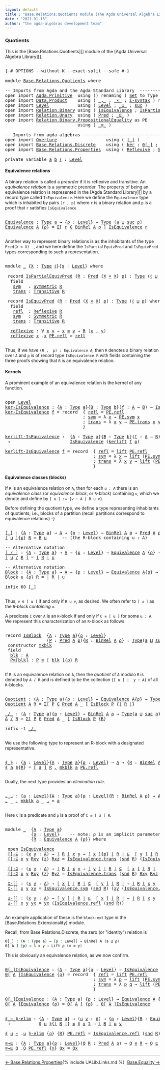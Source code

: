 ```yaml
---
layout: default
title : "Base.Relations.Quotients module (The Agda Universal Algebra Library)"
date : "2021-01-13"
author: "the agda-algebras development team"
---
```


### <a id="quotients">Quotients</a>

This is the [Base.Relations.Quotients][] module of the [Agda Universal Algebra Library][].

<pre class="Agda">

<a id="313" class="Symbol">{-#</a> <a id="317" class="Keyword">OPTIONS</a> <a id="325" class="Pragma">--without-K</a> <a id="337" class="Pragma">--exact-split</a> <a id="351" class="Pragma">--safe</a> <a id="358" class="Symbol">#-}</a>

<a id="363" class="Keyword">module</a> <a id="370" href="Base.Relations.Quotients.html" class="Module">Base.Relations.Quotients</a> <a id="395" class="Keyword">where</a>

<a id="402" class="Comment">-- Imports from Agda and the Agda Standard Library  ----------------------------------------------</a>
<a id="501" class="Keyword">open</a> <a id="506" class="Keyword">import</a> <a id="513" href="Agda.Primitive.html" class="Module">Agda.Primitive</a>  <a id="529" class="Keyword">using</a> <a id="535" class="Symbol">()</a> <a id="538" class="Keyword">renaming</a> <a id="547" class="Symbol">(</a> <a id="549" href="Agda.Primitive.html#388" class="Primitive">Set</a> <a id="553" class="Symbol">to</a> <a id="556" class="Primitive">Type</a> <a id="561" class="Symbol">)</a>
<a id="563" class="Keyword">open</a> <a id="568" class="Keyword">import</a> <a id="575" href="Data.Product.html" class="Module">Data.Product</a>    <a id="591" class="Keyword">using</a> <a id="597" class="Symbol">(</a> <a id="599" href="Agda.Builtin.Sigma.html#235" class="InductiveConstructor Operator">_,_</a> <a id="603" class="Symbol">;</a> <a id="605" href="Data.Product.Base.html#1618" class="Function Operator">_×_</a> <a id="609" class="Symbol">;</a> <a id="611" href="Data.Product.Base.html#1244" class="Function">Σ-syntax</a> <a id="620" class="Symbol">)</a> <a id="622" class="Keyword">renaming</a> <a id="631" class="Symbol">(</a> <a id="633" href="Data.Product.Base.html#636" class="Field">proj₁</a> <a id="639" class="Symbol">to</a> <a id="642" class="Field">fst</a> <a id="646" class="Symbol">;</a> <a id="648" href="Data.Product.Base.html#650" class="Field">proj₂</a> <a id="654" class="Symbol">to</a> <a id="657" class="Field">snd</a> <a id="661" class="Symbol">)</a>
<a id="663" class="Keyword">open</a> <a id="668" class="Keyword">import</a> <a id="675" href="Level.html" class="Module">Level</a>           <a id="691" class="Keyword">using</a> <a id="697" class="Symbol">(</a> <a id="699" href="Agda.Primitive.html#742" class="Postulate">Level</a> <a id="705" class="Symbol">;</a> <a id="707" href="Agda.Primitive.html#961" class="Primitive Operator">_⊔_</a> <a id="711" class="Symbol">;</a> <a id="713" href="Agda.Primitive.html#931" class="Primitive">suc</a> <a id="717" class="Symbol">)</a>
<a id="719" class="Keyword">open</a> <a id="724" class="Keyword">import</a> <a id="731" href="Relation.Binary.html" class="Module">Relation.Binary</a> <a id="747" class="Keyword">using</a> <a id="753" class="Symbol">(</a> <a id="755" href="Relation.Binary.Structures.html#1550" class="Record">IsEquivalence</a> <a id="769" class="Symbol">;</a> <a id="771" href="Relation.Binary.Structures.html#1147" class="Record">IsPartialEquivalence</a><a id="791" class="Symbol">)</a> <a id="793" class="Keyword">renaming</a> <a id="802" class="Symbol">(</a> <a id="804" href="Relation.Binary.Core.html#896" class="Function">Rel</a> <a id="808" class="Symbol">to</a> <a id="811" class="Function">BinRel</a> <a id="818" class="Symbol">)</a>
<a id="820" class="Keyword">open</a> <a id="825" class="Keyword">import</a> <a id="832" href="Relation.Unary.html" class="Module">Relation.Unary</a>  <a id="848" class="Keyword">using</a> <a id="854" class="Symbol">(</a> <a id="856" href="Relation.Unary.html#1178" class="Function">Pred</a> <a id="861" class="Symbol">;</a> <a id="863" href="Relation.Unary.html#2046" class="Function Operator">_⊆_</a> <a id="867" class="Symbol">)</a>
<a id="869" class="Keyword">open</a> <a id="874" class="Keyword">import</a> <a id="881" href="Relation.Binary.PropositionalEquality.html" class="Module">Relation.Binary.PropositionalEquality</a> <a id="919" class="Symbol">as</a> <a id="922" class="Module">PE</a>
                            <a id="953" class="Keyword">using</a> <a id="959" class="Symbol">(</a> <a id="961" href="Agda.Builtin.Equality.html#150" class="Datatype Operator">_≡_</a> <a id="965" class="Symbol">)</a>

<a id="968" class="Comment">-- Imports from agda-algebras ---------------------------------------------------------------------</a>
<a id="1068" class="Keyword">open</a> <a id="1073" class="Keyword">import</a> <a id="1080" href="Overture.html" class="Module">Overture</a>                   <a id="1107" class="Keyword">using</a> <a id="1113" class="Symbol">(</a> <a id="1115" href="Overture.Basic.html#4325" class="Function Operator">∣_∣</a> <a id="1119" class="Symbol">)</a>
<a id="1121" class="Keyword">open</a> <a id="1126" class="Keyword">import</a> <a id="1133" href="Base.Relations.Discrete.html" class="Module">Base.Relations.Discrete</a>    <a id="1160" class="Keyword">using</a> <a id="1166" class="Symbol">(</a> <a id="1168" href="Base.Relations.Discrete.html#4384" class="Function">ker</a> <a id="1172" class="Symbol">;</a> <a id="1174" href="Base.Relations.Discrete.html#5272" class="Function Operator">0[_]</a> <a id="1179" class="Symbol">;</a> <a id="1181" href="Base.Relations.Discrete.html#4954" class="Function">kerlift</a> <a id="1189" class="Symbol">)</a>
<a id="1191" class="Keyword">open</a> <a id="1196" class="Keyword">import</a> <a id="1203" href="Base.Relations.Properties.html" class="Module">Base.Relations.Properties</a>  <a id="1230" class="Keyword">using</a> <a id="1236" class="Symbol">(</a> <a id="1238" href="Base.Relations.Properties.html#1214" class="Function">Reflexive</a> <a id="1248" class="Symbol">;</a> <a id="1250" href="Base.Relations.Properties.html#1415" class="Function">Symmetric</a> <a id="1260" class="Symbol">;</a> <a id="1262" href="Base.Relations.Properties.html#1831" class="Function">Transitive</a> <a id="1273" class="Symbol">)</a>

<a id="1276" class="Keyword">private</a> <a id="1284" class="Keyword">variable</a> <a id="1293" href="Base.Relations.Quotients.html#1293" class="Generalizable">a</a> <a id="1295" href="Base.Relations.Quotients.html#1295" class="Generalizable">b</a> <a id="1297" href="Base.Relations.Quotients.html#1297" class="Generalizable">ℓ</a> <a id="1299" class="Symbol">:</a> <a id="1301" href="Agda.Primitive.html#742" class="Postulate">Level</a>
</pre>

#### <a id="equivalence-relations">Equivalence relations</a>

A binary relation is called a *preorder* if it is reflexive and transitive.
An *equivalence relation* is a symmetric preorder. The property of being
an equivalence relation is represented in the [Agda Standard Library][] by
a record type called `IsEquivalence`.  Here we define the `Equivalence` type
which is inhabited by pairs `(r , p)` where `r` is a binary relation and `p`
is a proof that `r` satisfies `IsEquivalence`.

<pre class="Agda">

<a id="Equivalence"></a><a id="1821" href="Base.Relations.Quotients.html#1821" class="Function">Equivalence</a> <a id="1833" class="Symbol">:</a> <a id="1835" href="Base.Relations.Quotients.html#556" class="Primitive">Type</a> <a id="1840" href="Base.Relations.Quotients.html#1293" class="Generalizable">a</a> <a id="1842" class="Symbol">→</a> <a id="1844" class="Symbol">{</a><a id="1845" href="Base.Relations.Quotients.html#1845" class="Bound">ρ</a> <a id="1847" class="Symbol">:</a> <a id="1849" href="Agda.Primitive.html#742" class="Postulate">Level</a><a id="1854" class="Symbol">}</a> <a id="1856" class="Symbol">→</a> <a id="1858" href="Base.Relations.Quotients.html#556" class="Primitive">Type</a> <a id="1863" class="Symbol">(</a><a id="1864" href="Base.Relations.Quotients.html#1293" class="Generalizable">a</a> <a id="1866" href="Agda.Primitive.html#961" class="Primitive Operator">⊔</a> <a id="1868" href="Agda.Primitive.html#931" class="Primitive">suc</a> <a id="1872" href="Base.Relations.Quotients.html#1845" class="Bound">ρ</a><a id="1873" class="Symbol">)</a>
<a id="1875" href="Base.Relations.Quotients.html#1821" class="Function">Equivalence</a> <a id="1887" href="Base.Relations.Quotients.html#1887" class="Bound">A</a> <a id="1889" class="Symbol">{</a><a id="1890" href="Base.Relations.Quotients.html#1890" class="Bound">ρ</a><a id="1891" class="Symbol">}</a> <a id="1893" class="Symbol">=</a> <a id="1895" href="Data.Product.Base.html#1244" class="Function">Σ[</a> <a id="1898" href="Base.Relations.Quotients.html#1898" class="Bound">r</a> <a id="1900" href="Data.Product.Base.html#1244" class="Function">∈</a> <a id="1902" href="Base.Relations.Quotients.html#811" class="Function">BinRel</a> <a id="1909" href="Base.Relations.Quotients.html#1887" class="Bound">A</a> <a id="1911" href="Base.Relations.Quotients.html#1890" class="Bound">ρ</a> <a id="1913" href="Data.Product.Base.html#1244" class="Function">]</a> <a id="1915" href="Relation.Binary.Structures.html#1550" class="Record">IsEquivalence</a> <a id="1929" href="Base.Relations.Quotients.html#1898" class="Bound">r</a>

</pre>

Another way to represent binary relations is as the inhabitants of the
type `Pred(X × X) _`, and we here define the `IsPartialEquivPred`
and `IsEquivPred` types corresponding to such a representation.

<pre class="Agda">

<a id="2160" class="Keyword">module</a> <a id="2167" href="Base.Relations.Quotients.html#2167" class="Module">_</a> <a id="2169" class="Symbol">{</a><a id="2170" href="Base.Relations.Quotients.html#2170" class="Bound">X</a> <a id="2172" class="Symbol">:</a> <a id="2174" href="Base.Relations.Quotients.html#556" class="Primitive">Type</a> <a id="2179" href="Base.Relations.Quotients.html#1297" class="Generalizable">ℓ</a><a id="2180" class="Symbol">}{</a><a id="2182" href="Base.Relations.Quotients.html#2182" class="Bound">ρ</a> <a id="2184" class="Symbol">:</a> <a id="2186" href="Agda.Primitive.html#742" class="Postulate">Level</a><a id="2191" class="Symbol">}</a> <a id="2193" class="Keyword">where</a>

 <a id="2201" class="Keyword">record</a> <a id="2208" href="Base.Relations.Quotients.html#2208" class="Record">IsPartialEquivPred</a> <a id="2227" class="Symbol">(</a><a id="2228" href="Base.Relations.Quotients.html#2228" class="Bound">R</a> <a id="2230" class="Symbol">:</a> <a id="2232" href="Relation.Unary.html#1178" class="Function">Pred</a> <a id="2237" class="Symbol">(</a><a id="2238" href="Base.Relations.Quotients.html#2170" class="Bound">X</a> <a id="2240" href="Data.Product.Base.html#1618" class="Function Operator">×</a> <a id="2242" href="Base.Relations.Quotients.html#2170" class="Bound">X</a><a id="2243" class="Symbol">)</a> <a id="2245" href="Base.Relations.Quotients.html#2182" class="Bound">ρ</a><a id="2246" class="Symbol">)</a> <a id="2248" class="Symbol">:</a> <a id="2250" href="Base.Relations.Quotients.html#556" class="Primitive">Type</a> <a id="2255" class="Symbol">(</a><a id="2256" href="Base.Relations.Quotients.html#2179" class="Bound">ℓ</a> <a id="2258" href="Agda.Primitive.html#961" class="Primitive Operator">⊔</a> <a id="2260" href="Base.Relations.Quotients.html#2182" class="Bound">ρ</a><a id="2261" class="Symbol">)</a> <a id="2263" class="Keyword">where</a>
  <a id="2271" class="Keyword">field</a>
   <a id="2280" href="Base.Relations.Quotients.html#2280" class="Field">sym</a>   <a id="2286" class="Symbol">:</a> <a id="2288" href="Base.Relations.Properties.html#1415" class="Function">Symmetric</a> <a id="2298" href="Base.Relations.Quotients.html#2228" class="Bound">R</a>
   <a id="2303" href="Base.Relations.Quotients.html#2303" class="Field">trans</a> <a id="2309" class="Symbol">:</a> <a id="2311" href="Base.Relations.Properties.html#1831" class="Function">Transitive</a> <a id="2322" href="Base.Relations.Quotients.html#2228" class="Bound">R</a>

 <a id="2326" class="Keyword">record</a> <a id="2333" href="Base.Relations.Quotients.html#2333" class="Record">IsEquivPred</a> <a id="2345" class="Symbol">(</a><a id="2346" href="Base.Relations.Quotients.html#2346" class="Bound">R</a> <a id="2348" class="Symbol">:</a> <a id="2350" href="Relation.Unary.html#1178" class="Function">Pred</a> <a id="2355" class="Symbol">(</a><a id="2356" href="Base.Relations.Quotients.html#2170" class="Bound">X</a> <a id="2358" href="Data.Product.Base.html#1618" class="Function Operator">×</a> <a id="2360" href="Base.Relations.Quotients.html#2170" class="Bound">X</a><a id="2361" class="Symbol">)</a> <a id="2363" href="Base.Relations.Quotients.html#2182" class="Bound">ρ</a><a id="2364" class="Symbol">)</a> <a id="2366" class="Symbol">:</a> <a id="2368" href="Base.Relations.Quotients.html#556" class="Primitive">Type</a> <a id="2373" class="Symbol">(</a><a id="2374" href="Base.Relations.Quotients.html#2179" class="Bound">ℓ</a> <a id="2376" href="Agda.Primitive.html#961" class="Primitive Operator">⊔</a> <a id="2378" href="Base.Relations.Quotients.html#2182" class="Bound">ρ</a><a id="2379" class="Symbol">)</a> <a id="2381" class="Keyword">where</a>
  <a id="2389" class="Keyword">field</a>
   <a id="2398" href="Base.Relations.Quotients.html#2398" class="Field">refl</a>  <a id="2404" class="Symbol">:</a> <a id="2406" href="Base.Relations.Properties.html#1214" class="Function">Reflexive</a> <a id="2416" href="Base.Relations.Quotients.html#2346" class="Bound">R</a>
   <a id="2421" href="Base.Relations.Quotients.html#2421" class="Field">sym</a>   <a id="2427" class="Symbol">:</a> <a id="2429" href="Base.Relations.Properties.html#1415" class="Function">Symmetric</a> <a id="2439" href="Base.Relations.Quotients.html#2346" class="Bound">R</a>
   <a id="2444" href="Base.Relations.Quotients.html#2444" class="Field">trans</a> <a id="2450" class="Symbol">:</a> <a id="2452" href="Base.Relations.Properties.html#1831" class="Function">Transitive</a> <a id="2463" href="Base.Relations.Quotients.html#2346" class="Bound">R</a>

  <a id="2468" href="Base.Relations.Quotients.html#2468" class="Function">reflexive</a> <a id="2478" class="Symbol">:</a> <a id="2480" class="Symbol">∀</a> <a id="2482" href="Base.Relations.Quotients.html#2482" class="Bound">x</a> <a id="2484" href="Base.Relations.Quotients.html#2484" class="Bound">y</a> <a id="2486" class="Symbol">→</a> <a id="2488" href="Base.Relations.Quotients.html#2482" class="Bound">x</a> <a id="2490" href="Agda.Builtin.Equality.html#150" class="Datatype Operator">≡</a> <a id="2492" href="Base.Relations.Quotients.html#2484" class="Bound">y</a> <a id="2494" class="Symbol">→</a> <a id="2496" href="Base.Relations.Quotients.html#2346" class="Bound">R</a> <a id="2498" class="Symbol">(</a><a id="2499" href="Base.Relations.Quotients.html#2482" class="Bound">x</a> <a id="2501" href="Agda.Builtin.Sigma.html#235" class="InductiveConstructor Operator">,</a> <a id="2503" href="Base.Relations.Quotients.html#2484" class="Bound">y</a><a id="2504" class="Symbol">)</a>
  <a id="2508" href="Base.Relations.Quotients.html#2468" class="Function">reflexive</a> <a id="2518" href="Base.Relations.Quotients.html#2518" class="Bound">x</a> <a id="2520" class="DottedPattern Symbol">.</a><a id="2521" href="Base.Relations.Quotients.html#2518" class="DottedPattern Bound">x</a> <a id="2523" href="Agda.Builtin.Equality.html#207" class="InductiveConstructor">PE.refl</a> <a id="2531" class="Symbol">=</a> <a id="2533" href="Base.Relations.Quotients.html#2398" class="Field">refl</a>

</pre>

Thus, if we have `(R ,  p) : Equivalence A`, then `R` denotes a binary
relation over `A` and `p` is of record type `IsEquivalence R` with fields
containing the three proofs showing that `R` is an equivalence relation.

#### <a id="kernels">Kernels</a>

A prominent example of an equivalence relation is the kernel of any function.

<pre class="Agda">

<a id="2897" class="Keyword">open</a> <a id="2902" href="Level.html" class="Module">Level</a>
<a id="ker-IsEquivalence"></a><a id="2908" href="Base.Relations.Quotients.html#2908" class="Function">ker-IsEquivalence</a> <a id="2926" class="Symbol">:</a> <a id="2928" class="Symbol">{</a><a id="2929" href="Base.Relations.Quotients.html#2929" class="Bound">A</a> <a id="2931" class="Symbol">:</a> <a id="2933" href="Base.Relations.Quotients.html#556" class="Primitive">Type</a> <a id="2938" href="Base.Relations.Quotients.html#1293" class="Generalizable">a</a><a id="2939" class="Symbol">}{</a><a id="2941" href="Base.Relations.Quotients.html#2941" class="Bound">B</a> <a id="2943" class="Symbol">:</a> <a id="2945" href="Base.Relations.Quotients.html#556" class="Primitive">Type</a> <a id="2950" href="Base.Relations.Quotients.html#1295" class="Generalizable">b</a><a id="2951" class="Symbol">}(</a><a id="2953" href="Base.Relations.Quotients.html#2953" class="Bound">f</a> <a id="2955" class="Symbol">:</a> <a id="2957" href="Base.Relations.Quotients.html#2929" class="Bound">A</a> <a id="2959" class="Symbol">→</a> <a id="2961" href="Base.Relations.Quotients.html#2941" class="Bound">B</a><a id="2962" class="Symbol">)</a> <a id="2964" class="Symbol">→</a> <a id="2966" href="Relation.Binary.Structures.html#1550" class="Record">IsEquivalence</a> <a id="2980" class="Symbol">(</a><a id="2981" href="Base.Relations.Discrete.html#4384" class="Function">ker</a> <a id="2985" href="Base.Relations.Quotients.html#2953" class="Bound">f</a><a id="2986" class="Symbol">)</a>
<a id="2988" href="Base.Relations.Quotients.html#2908" class="Function">ker-IsEquivalence</a> <a id="3006" href="Base.Relations.Quotients.html#3006" class="Bound">f</a> <a id="3008" class="Symbol">=</a> <a id="3010" class="Keyword">record</a>  <a id="3018" class="Symbol">{</a> <a id="3020" href="Relation.Binary.Structures.html#1596" class="Field">refl</a> <a id="3025" class="Symbol">=</a> <a id="3027" href="Agda.Builtin.Equality.html#207" class="InductiveConstructor">PE.refl</a>
                              <a id="3065" class="Symbol">;</a> <a id="3067" href="Relation.Binary.Structures.html#1622" class="Field">sym</a> <a id="3071" class="Symbol">=</a> <a id="3073" class="Symbol">λ</a> <a id="3075" href="Base.Relations.Quotients.html#3075" class="Bound">x</a> <a id="3077" class="Symbol">→</a> <a id="3079" href="Relation.Binary.PropositionalEquality.Core.html#1893" class="Function">PE.sym</a> <a id="3086" href="Base.Relations.Quotients.html#3075" class="Bound">x</a>
                              <a id="3118" class="Symbol">;</a> <a id="3120" href="Relation.Binary.Structures.html#1648" class="Field">trans</a> <a id="3126" class="Symbol">=</a> <a id="3128" class="Symbol">λ</a> <a id="3130" href="Base.Relations.Quotients.html#3130" class="Bound">x</a> <a id="3132" href="Base.Relations.Quotients.html#3132" class="Bound">y</a> <a id="3134" class="Symbol">→</a> <a id="3136" href="Relation.Binary.PropositionalEquality.Core.html#1938" class="Function">PE.trans</a> <a id="3145" href="Base.Relations.Quotients.html#3130" class="Bound">x</a> <a id="3147" href="Base.Relations.Quotients.html#3132" class="Bound">y</a>
                              <a id="3179" class="Symbol">}</a>

<a id="kerlift-IsEquivalence"></a><a id="3182" href="Base.Relations.Quotients.html#3182" class="Function">kerlift-IsEquivalence</a> <a id="3204" class="Symbol">:</a>  <a id="3207" class="Symbol">{</a><a id="3208" href="Base.Relations.Quotients.html#3208" class="Bound">A</a> <a id="3210" class="Symbol">:</a> <a id="3212" href="Base.Relations.Quotients.html#556" class="Primitive">Type</a> <a id="3217" href="Base.Relations.Quotients.html#1293" class="Generalizable">a</a><a id="3218" class="Symbol">}{</a><a id="3220" href="Base.Relations.Quotients.html#3220" class="Bound">B</a> <a id="3222" class="Symbol">:</a> <a id="3224" href="Base.Relations.Quotients.html#556" class="Primitive">Type</a> <a id="3229" href="Base.Relations.Quotients.html#1295" class="Generalizable">b</a><a id="3230" class="Symbol">}(</a><a id="3232" href="Base.Relations.Quotients.html#3232" class="Bound">f</a> <a id="3234" class="Symbol">:</a> <a id="3236" href="Base.Relations.Quotients.html#3208" class="Bound">A</a> <a id="3238" class="Symbol">→</a> <a id="3240" href="Base.Relations.Quotients.html#3220" class="Bound">B</a><a id="3241" class="Symbol">){</a><a id="3243" href="Base.Relations.Quotients.html#3243" class="Bound">ρ</a> <a id="3245" class="Symbol">:</a> <a id="3247" href="Agda.Primitive.html#742" class="Postulate">Level</a><a id="3252" class="Symbol">}</a>
 <a id="3255" class="Symbol">→</a>                       <a id="3279" href="Relation.Binary.Structures.html#1550" class="Record">IsEquivalence</a> <a id="3293" class="Symbol">(</a><a id="3294" href="Base.Relations.Discrete.html#4954" class="Function">kerlift</a> <a id="3302" href="Base.Relations.Quotients.html#3232" class="Bound">f</a> <a id="3304" href="Base.Relations.Quotients.html#3243" class="Bound">ρ</a><a id="3305" class="Symbol">)</a>

<a id="3308" href="Base.Relations.Quotients.html#3182" class="Function">kerlift-IsEquivalence</a> <a id="3330" href="Base.Relations.Quotients.html#3330" class="Bound">f</a> <a id="3332" class="Symbol">=</a> <a id="3334" class="Keyword">record</a>  <a id="3342" class="Symbol">{</a> <a id="3344" href="Relation.Binary.Structures.html#1596" class="Field">refl</a> <a id="3349" class="Symbol">=</a> <a id="3351" href="Level.html#466" class="InductiveConstructor">lift</a> <a id="3356" href="Agda.Builtin.Equality.html#207" class="InductiveConstructor">PE.refl</a>
                                  <a id="3398" class="Symbol">;</a> <a id="3400" href="Relation.Binary.Structures.html#1622" class="Field">sym</a> <a id="3404" class="Symbol">=</a> <a id="3406" class="Symbol">λ</a> <a id="3408" href="Base.Relations.Quotients.html#3408" class="Bound">x</a> <a id="3410" class="Symbol">→</a> <a id="3412" href="Level.html#466" class="InductiveConstructor">lift</a> <a id="3417" class="Symbol">(</a><a id="3418" href="Relation.Binary.PropositionalEquality.Core.html#1893" class="Function">PE.sym</a> <a id="3425" class="Symbol">(</a><a id="3426" href="Level.html#479" class="Field">lower</a> <a id="3432" href="Base.Relations.Quotients.html#3408" class="Bound">x</a><a id="3433" class="Symbol">))</a>
                                  <a id="3470" class="Symbol">;</a> <a id="3472" href="Relation.Binary.Structures.html#1648" class="Field">trans</a> <a id="3478" class="Symbol">=</a> <a id="3480" class="Symbol">λ</a> <a id="3482" href="Base.Relations.Quotients.html#3482" class="Bound">x</a> <a id="3484" href="Base.Relations.Quotients.html#3484" class="Bound">y</a> <a id="3486" class="Symbol">→</a> <a id="3488" href="Level.html#466" class="InductiveConstructor">lift</a> <a id="3493" class="Symbol">(</a><a id="3494" href="Relation.Binary.PropositionalEquality.Core.html#1938" class="Function">PE.trans</a> <a id="3503" class="Symbol">(</a><a id="3504" href="Level.html#479" class="Field">lower</a> <a id="3510" href="Base.Relations.Quotients.html#3482" class="Bound">x</a><a id="3511" class="Symbol">)</a> <a id="3513" class="Symbol">(</a><a id="3514" href="Level.html#479" class="Field">lower</a> <a id="3520" href="Base.Relations.Quotients.html#3484" class="Bound">y</a><a id="3521" class="Symbol">))</a>
                                  <a id="3558" class="Symbol">}</a>
</pre>


#### <a id="equivalence-classes"> Equivalence classes (blocks) </a>


If `R` is an equivalence relation on `A`, then for each `u : A` there is
an *equivalence class* (or *equivalence block*, or `R`-*block*) containing `u`,
which we denote and define by `[ u ] := {v : A | R u v}`.

Before defining the quotient type, we define a type representing inhabitants of quotients;
i.e., blocks of a partition (recall partitions correspond to equivalence relations) -}

<pre class="Agda">

<a id="[_]"></a><a id="4048" href="Base.Relations.Quotients.html#4048" class="Function Operator">[_]</a> <a id="4052" class="Symbol">:</a> <a id="4054" class="Symbol">{</a><a id="4055" href="Base.Relations.Quotients.html#4055" class="Bound">A</a> <a id="4057" class="Symbol">:</a> <a id="4059" href="Base.Relations.Quotients.html#556" class="Primitive">Type</a> <a id="4064" href="Base.Relations.Quotients.html#1293" class="Generalizable">a</a><a id="4065" class="Symbol">}</a> <a id="4067" class="Symbol">→</a> <a id="4069" href="Base.Relations.Quotients.html#4055" class="Bound">A</a> <a id="4071" class="Symbol">→</a> <a id="4073" class="Symbol">{</a><a id="4074" href="Base.Relations.Quotients.html#4074" class="Bound">ρ</a> <a id="4076" class="Symbol">:</a> <a id="4078" href="Agda.Primitive.html#742" class="Postulate">Level</a><a id="4083" class="Symbol">}</a> <a id="4085" class="Symbol">→</a> <a id="4087" href="Base.Relations.Quotients.html#811" class="Function">BinRel</a> <a id="4094" href="Base.Relations.Quotients.html#4055" class="Bound">A</a> <a id="4096" href="Base.Relations.Quotients.html#4074" class="Bound">ρ</a> <a id="4098" class="Symbol">→</a> <a id="4100" href="Relation.Unary.html#1178" class="Function">Pred</a> <a id="4105" href="Base.Relations.Quotients.html#4055" class="Bound">A</a> <a id="4107" href="Base.Relations.Quotients.html#4074" class="Bound">ρ</a>
<a id="4109" href="Base.Relations.Quotients.html#4048" class="Function Operator">[</a> <a id="4111" href="Base.Relations.Quotients.html#4111" class="Bound">u</a> <a id="4113" href="Base.Relations.Quotients.html#4048" class="Function Operator">]</a><a id="4114" class="Symbol">{</a><a id="4115" href="Base.Relations.Quotients.html#4115" class="Bound">ρ</a><a id="4116" class="Symbol">}</a> <a id="4118" href="Base.Relations.Quotients.html#4118" class="Bound">R</a> <a id="4120" class="Symbol">=</a> <a id="4122" href="Base.Relations.Quotients.html#4118" class="Bound">R</a> <a id="4124" href="Base.Relations.Quotients.html#4111" class="Bound">u</a>      <a id="4131" class="Comment">-- (the R-block containing u : A)</a>

<a id="4166" class="Comment">-- Alternative notation</a>
<a id="[_/_]"></a><a id="4190" href="Base.Relations.Quotients.html#4190" class="Function Operator">[_/_]</a> <a id="4196" class="Symbol">:</a> <a id="4198" class="Symbol">{</a><a id="4199" href="Base.Relations.Quotients.html#4199" class="Bound">A</a> <a id="4201" class="Symbol">:</a> <a id="4203" href="Base.Relations.Quotients.html#556" class="Primitive">Type</a> <a id="4208" href="Base.Relations.Quotients.html#1293" class="Generalizable">a</a><a id="4209" class="Symbol">}</a> <a id="4211" class="Symbol">→</a> <a id="4213" href="Base.Relations.Quotients.html#4199" class="Bound">A</a> <a id="4215" class="Symbol">→</a> <a id="4217" class="Symbol">{</a><a id="4218" href="Base.Relations.Quotients.html#4218" class="Bound">ρ</a> <a id="4220" class="Symbol">:</a> <a id="4222" href="Agda.Primitive.html#742" class="Postulate">Level</a><a id="4227" class="Symbol">}</a> <a id="4229" class="Symbol">→</a> <a id="4231" href="Base.Relations.Quotients.html#1821" class="Function">Equivalence</a> <a id="4243" href="Base.Relations.Quotients.html#4199" class="Bound">A</a> <a id="4245" class="Symbol">{</a><a id="4246" href="Base.Relations.Quotients.html#4218" class="Bound">ρ</a><a id="4247" class="Symbol">}</a> <a id="4249" class="Symbol">→</a> <a id="4251" href="Relation.Unary.html#1178" class="Function">Pred</a> <a id="4256" href="Base.Relations.Quotients.html#4199" class="Bound">A</a> <a id="4258" href="Base.Relations.Quotients.html#4218" class="Bound">ρ</a>
<a id="4260" href="Base.Relations.Quotients.html#4190" class="Function Operator">[</a> <a id="4262" href="Base.Relations.Quotients.html#4262" class="Bound">u</a> <a id="4264" href="Base.Relations.Quotients.html#4190" class="Function Operator">/</a> <a id="4266" href="Base.Relations.Quotients.html#4266" class="Bound">R</a> <a id="4268" href="Base.Relations.Quotients.html#4190" class="Function Operator">]</a> <a id="4270" class="Symbol">=</a> <a id="4272" href="Overture.Basic.html#4325" class="Function Operator">∣</a> <a id="4274" href="Base.Relations.Quotients.html#4266" class="Bound">R</a> <a id="4276" href="Overture.Basic.html#4325" class="Function Operator">∣</a> <a id="4278" href="Base.Relations.Quotients.html#4262" class="Bound">u</a>

<a id="4281" class="Comment">-- Alternative notation</a>
<a id="Block"></a><a id="4305" href="Base.Relations.Quotients.html#4305" class="Function">Block</a> <a id="4311" class="Symbol">:</a> <a id="4313" class="Symbol">{</a><a id="4314" href="Base.Relations.Quotients.html#4314" class="Bound">A</a> <a id="4316" class="Symbol">:</a> <a id="4318" href="Base.Relations.Quotients.html#556" class="Primitive">Type</a> <a id="4323" href="Base.Relations.Quotients.html#1293" class="Generalizable">a</a><a id="4324" class="Symbol">}</a> <a id="4326" class="Symbol">→</a> <a id="4328" href="Base.Relations.Quotients.html#4314" class="Bound">A</a> <a id="4330" class="Symbol">→</a> <a id="4332" class="Symbol">{</a><a id="4333" href="Base.Relations.Quotients.html#4333" class="Bound">ρ</a> <a id="4335" class="Symbol">:</a> <a id="4337" href="Agda.Primitive.html#742" class="Postulate">Level</a><a id="4342" class="Symbol">}</a> <a id="4344" class="Symbol">→</a> <a id="4346" href="Base.Relations.Quotients.html#1821" class="Function">Equivalence</a> <a id="4358" href="Base.Relations.Quotients.html#4314" class="Bound">A</a><a id="4359" class="Symbol">{</a><a id="4360" href="Base.Relations.Quotients.html#4333" class="Bound">ρ</a><a id="4361" class="Symbol">}</a> <a id="4363" class="Symbol">→</a> <a id="4365" href="Relation.Unary.html#1178" class="Function">Pred</a> <a id="4370" href="Base.Relations.Quotients.html#4314" class="Bound">A</a> <a id="4372" href="Base.Relations.Quotients.html#4333" class="Bound">ρ</a>
<a id="4374" href="Base.Relations.Quotients.html#4305" class="Function">Block</a> <a id="4380" href="Base.Relations.Quotients.html#4380" class="Bound">u</a> <a id="4382" class="Symbol">{</a><a id="4383" href="Base.Relations.Quotients.html#4383" class="Bound">ρ</a><a id="4384" class="Symbol">}</a> <a id="4386" href="Base.Relations.Quotients.html#4386" class="Bound">R</a> <a id="4388" class="Symbol">=</a> <a id="4390" href="Overture.Basic.html#4325" class="Function Operator">∣</a> <a id="4392" href="Base.Relations.Quotients.html#4386" class="Bound">R</a> <a id="4394" href="Overture.Basic.html#4325" class="Function Operator">∣</a> <a id="4396" href="Base.Relations.Quotients.html#4380" class="Bound">u</a>

<a id="4399" class="Keyword">infix</a> <a id="4405" class="Number">60</a> <a id="4408" href="Base.Relations.Quotients.html#4048" class="Function Operator">[_]</a>

</pre>

Thus, `v ∈ [ u ]` if and only if `R u v`, as desired.  We often refer to `[ u ]`
as the `R`-*block containing* `u`.

A predicate `C` over `A` is an `R`-block if and only if `C ≡ [ u ]` for some `u : A`.
We represent this characterization of an `R`-block as follows.

<pre class="Agda">

<a id="4706" class="Keyword">record</a> <a id="IsBlock"></a><a id="4713" href="Base.Relations.Quotients.html#4713" class="Record">IsBlock</a>  <a id="4722" class="Symbol">{</a><a id="4723" href="Base.Relations.Quotients.html#4723" class="Bound">A</a> <a id="4725" class="Symbol">:</a> <a id="4727" href="Base.Relations.Quotients.html#556" class="Primitive">Type</a> <a id="4732" href="Base.Relations.Quotients.html#1293" class="Generalizable">a</a><a id="4733" class="Symbol">}{</a><a id="4735" href="Base.Relations.Quotients.html#4735" class="Bound">ρ</a> <a id="4737" class="Symbol">:</a> <a id="4739" href="Agda.Primitive.html#742" class="Postulate">Level</a><a id="4744" class="Symbol">}</a>
                <a id="4762" class="Symbol">(</a><a id="4763" href="Base.Relations.Quotients.html#4763" class="Bound">P</a> <a id="4765" class="Symbol">:</a> <a id="4767" href="Relation.Unary.html#1178" class="Function">Pred</a> <a id="4772" href="Base.Relations.Quotients.html#4723" class="Bound">A</a> <a id="4774" href="Base.Relations.Quotients.html#4735" class="Bound">ρ</a><a id="4775" class="Symbol">){</a><a id="4777" href="Base.Relations.Quotients.html#4777" class="Bound">R</a> <a id="4779" class="Symbol">:</a> <a id="4781" href="Base.Relations.Quotients.html#811" class="Function">BinRel</a> <a id="4788" href="Base.Relations.Quotients.html#4723" class="Bound">A</a> <a id="4790" href="Base.Relations.Quotients.html#4735" class="Bound">ρ</a><a id="4791" class="Symbol">}</a> <a id="4793" class="Symbol">:</a> <a id="4795" href="Base.Relations.Quotients.html#556" class="Primitive">Type</a><a id="4799" class="Symbol">(</a><a id="4800" href="Base.Relations.Quotients.html#4732" class="Bound">a</a> <a id="4802" href="Agda.Primitive.html#961" class="Primitive Operator">⊔</a> <a id="4804" href="Agda.Primitive.html#931" class="Primitive">suc</a> <a id="4808" href="Base.Relations.Quotients.html#4735" class="Bound">ρ</a><a id="4809" class="Symbol">)</a> <a id="4811" class="Keyword">where</a>
 <a id="4818" class="Keyword">constructor</a> <a id="mkblk"></a><a id="4830" href="Base.Relations.Quotients.html#4830" class="InductiveConstructor">mkblk</a>
 <a id="4837" class="Keyword">field</a>
  <a id="IsBlock.blk"></a><a id="4845" href="Base.Relations.Quotients.html#4845" class="Field">blk</a> <a id="4849" class="Symbol">:</a> <a id="4851" href="Base.Relations.Quotients.html#4723" class="Bound">A</a>
  <a id="IsBlock.P≡[blk]"></a><a id="4855" href="Base.Relations.Quotients.html#4855" class="Field">P≡[blk]</a> <a id="4863" class="Symbol">:</a> <a id="4865" href="Base.Relations.Quotients.html#4763" class="Bound">P</a> <a id="4867" href="Agda.Builtin.Equality.html#150" class="Datatype Operator">≡</a> <a id="4869" href="Base.Relations.Quotients.html#4048" class="Function Operator">[</a> <a id="4871" href="Base.Relations.Quotients.html#4845" class="Field">blk</a> <a id="4875" href="Base.Relations.Quotients.html#4048" class="Function Operator">]</a><a id="4876" class="Symbol">{</a><a id="4877" href="Base.Relations.Quotients.html#4735" class="Bound">ρ</a><a id="4878" class="Symbol">}</a> <a id="4880" href="Base.Relations.Quotients.html#4777" class="Bound">R</a>

</pre>

If `R` is an equivalence relation on `A`, then the *quotient* of `A` modulo `R` is
denoted by `A / R` and is defined to be the collection `{[ u ] ∣  y : A}` of all
`R`-blocks.

<pre class="Agda">

<a id="Quotient"></a><a id="5086" href="Base.Relations.Quotients.html#5086" class="Function">Quotient</a> <a id="5095" class="Symbol">:</a> <a id="5097" class="Symbol">(</a><a id="5098" href="Base.Relations.Quotients.html#5098" class="Bound">A</a> <a id="5100" class="Symbol">:</a> <a id="5102" href="Base.Relations.Quotients.html#556" class="Primitive">Type</a> <a id="5107" href="Base.Relations.Quotients.html#1293" class="Generalizable">a</a><a id="5108" class="Symbol">){</a><a id="5110" href="Base.Relations.Quotients.html#5110" class="Bound">ρ</a> <a id="5112" class="Symbol">:</a> <a id="5114" href="Agda.Primitive.html#742" class="Postulate">Level</a><a id="5119" class="Symbol">}</a> <a id="5121" class="Symbol">→</a> <a id="5123" href="Base.Relations.Quotients.html#1821" class="Function">Equivalence</a> <a id="5135" href="Base.Relations.Quotients.html#5098" class="Bound">A</a><a id="5136" class="Symbol">{</a><a id="5137" href="Base.Relations.Quotients.html#5110" class="Bound">ρ</a><a id="5138" class="Symbol">}</a> <a id="5140" class="Symbol">→</a> <a id="5142" href="Base.Relations.Quotients.html#556" class="Primitive">Type</a><a id="5146" class="Symbol">(</a><a id="5147" href="Base.Relations.Quotients.html#1293" class="Generalizable">a</a> <a id="5149" href="Agda.Primitive.html#961" class="Primitive Operator">⊔</a> <a id="5151" href="Agda.Primitive.html#931" class="Primitive">suc</a> <a id="5155" href="Base.Relations.Quotients.html#5110" class="Bound">ρ</a><a id="5156" class="Symbol">)</a>
<a id="5158" href="Base.Relations.Quotients.html#5086" class="Function">Quotient</a> <a id="5167" href="Base.Relations.Quotients.html#5167" class="Bound">A</a> <a id="5169" href="Base.Relations.Quotients.html#5169" class="Bound">R</a> <a id="5171" class="Symbol">=</a> <a id="5173" href="Data.Product.Base.html#1244" class="Function">Σ[</a> <a id="5176" href="Base.Relations.Quotients.html#5176" class="Bound">P</a> <a id="5178" href="Data.Product.Base.html#1244" class="Function">∈</a> <a id="5180" href="Relation.Unary.html#1178" class="Function">Pred</a> <a id="5185" href="Base.Relations.Quotients.html#5167" class="Bound">A</a> <a id="5187" class="Symbol">_</a> <a id="5189" href="Data.Product.Base.html#1244" class="Function">]</a> <a id="5191" href="Base.Relations.Quotients.html#4713" class="Record">IsBlock</a> <a id="5199" href="Base.Relations.Quotients.html#5176" class="Bound">P</a> <a id="5201" class="Symbol">{</a><a id="5202" href="Overture.Basic.html#4325" class="Function Operator">∣</a> <a id="5204" href="Base.Relations.Quotients.html#5169" class="Bound">R</a> <a id="5206" href="Overture.Basic.html#4325" class="Function Operator">∣</a><a id="5207" class="Symbol">}</a>

<a id="_/_"></a><a id="5210" href="Base.Relations.Quotients.html#5210" class="Function Operator">_/_</a> <a id="5214" class="Symbol">:</a> <a id="5216" class="Symbol">(</a><a id="5217" href="Base.Relations.Quotients.html#5217" class="Bound">A</a> <a id="5219" class="Symbol">:</a> <a id="5221" href="Base.Relations.Quotients.html#556" class="Primitive">Type</a> <a id="5226" href="Base.Relations.Quotients.html#1293" class="Generalizable">a</a><a id="5227" class="Symbol">){</a><a id="5229" href="Base.Relations.Quotients.html#5229" class="Bound">ρ</a> <a id="5231" class="Symbol">:</a> <a id="5233" href="Agda.Primitive.html#742" class="Postulate">Level</a><a id="5238" class="Symbol">}</a> <a id="5240" class="Symbol">→</a> <a id="5242" href="Base.Relations.Quotients.html#811" class="Function">BinRel</a> <a id="5249" href="Base.Relations.Quotients.html#5217" class="Bound">A</a> <a id="5251" href="Base.Relations.Quotients.html#5229" class="Bound">ρ</a> <a id="5253" class="Symbol">→</a> <a id="5255" href="Base.Relations.Quotients.html#556" class="Primitive">Type</a><a id="5259" class="Symbol">(</a><a id="5260" href="Base.Relations.Quotients.html#1293" class="Generalizable">a</a> <a id="5262" href="Agda.Primitive.html#961" class="Primitive Operator">⊔</a> <a id="5264" href="Agda.Primitive.html#931" class="Primitive">suc</a> <a id="5268" href="Base.Relations.Quotients.html#5229" class="Bound">ρ</a><a id="5269" class="Symbol">)</a>
<a id="5271" href="Base.Relations.Quotients.html#5271" class="Bound">A</a> <a id="5273" href="Base.Relations.Quotients.html#5210" class="Function Operator">/</a> <a id="5275" href="Base.Relations.Quotients.html#5275" class="Bound">R</a> <a id="5277" class="Symbol">=</a> <a id="5279" href="Data.Product.Base.html#1244" class="Function">Σ[</a> <a id="5282" href="Base.Relations.Quotients.html#5282" class="Bound">P</a> <a id="5284" href="Data.Product.Base.html#1244" class="Function">∈</a> <a id="5286" href="Relation.Unary.html#1178" class="Function">Pred</a> <a id="5291" href="Base.Relations.Quotients.html#5271" class="Bound">A</a> <a id="5293" class="Symbol">_</a> <a id="5295" href="Data.Product.Base.html#1244" class="Function">]</a> <a id="5297" href="Base.Relations.Quotients.html#4713" class="Record">IsBlock</a> <a id="5305" href="Base.Relations.Quotients.html#5282" class="Bound">P</a> <a id="5307" class="Symbol">{</a><a id="5308" href="Base.Relations.Quotients.html#5275" class="Bound">R</a><a id="5309" class="Symbol">}</a>

<a id="5312" class="Keyword">infix</a> <a id="5318" class="Number">-1</a> <a id="5321" href="Base.Relations.Quotients.html#5210" class="Function Operator">_/_</a>

</pre>

We use the following type to represent an R-block with a designated representative.

<pre class="Agda">

<a id="⟪_⟫"></a><a id="5437" href="Base.Relations.Quotients.html#5437" class="Function Operator">⟪_⟫</a> <a id="5441" class="Symbol">:</a> <a id="5443" class="Symbol">{</a><a id="5444" href="Base.Relations.Quotients.html#5444" class="Bound">a</a> <a id="5446" class="Symbol">:</a> <a id="5448" href="Agda.Primitive.html#742" class="Postulate">Level</a><a id="5453" class="Symbol">}{</a><a id="5455" href="Base.Relations.Quotients.html#5455" class="Bound">A</a> <a id="5457" class="Symbol">:</a> <a id="5459" href="Base.Relations.Quotients.html#556" class="Primitive">Type</a> <a id="5464" href="Base.Relations.Quotients.html#5444" class="Bound">a</a><a id="5465" class="Symbol">}{</a><a id="5467" href="Base.Relations.Quotients.html#5467" class="Bound">ρ</a> <a id="5469" class="Symbol">:</a> <a id="5471" href="Agda.Primitive.html#742" class="Postulate">Level</a><a id="5476" class="Symbol">}</a> <a id="5478" class="Symbol">→</a> <a id="5480" href="Base.Relations.Quotients.html#5455" class="Bound">A</a> <a id="5482" class="Symbol">→</a> <a id="5484" class="Symbol">{</a><a id="5485" href="Base.Relations.Quotients.html#5485" class="Bound">R</a> <a id="5487" class="Symbol">:</a> <a id="5489" href="Base.Relations.Quotients.html#811" class="Function">BinRel</a> <a id="5496" href="Base.Relations.Quotients.html#5455" class="Bound">A</a> <a id="5498" href="Base.Relations.Quotients.html#5467" class="Bound">ρ</a><a id="5499" class="Symbol">}</a> <a id="5501" class="Symbol">→</a> <a id="5503" href="Base.Relations.Quotients.html#5455" class="Bound">A</a> <a id="5505" href="Base.Relations.Quotients.html#5210" class="Function Operator">/</a> <a id="5507" href="Base.Relations.Quotients.html#5485" class="Bound">R</a>
<a id="5509" href="Base.Relations.Quotients.html#5437" class="Function Operator">⟪</a> <a id="5511" href="Base.Relations.Quotients.html#5511" class="Bound">a</a> <a id="5513" href="Base.Relations.Quotients.html#5437" class="Function Operator">⟫</a><a id="5514" class="Symbol">{</a><a id="5515" href="Base.Relations.Quotients.html#5515" class="Bound">R</a><a id="5516" class="Symbol">}</a> <a id="5518" class="Symbol">=</a> <a id="5520" href="Base.Relations.Quotients.html#4048" class="Function Operator">[</a> <a id="5522" href="Base.Relations.Quotients.html#5511" class="Bound">a</a> <a id="5524" href="Base.Relations.Quotients.html#4048" class="Function Operator">]</a> <a id="5526" href="Base.Relations.Quotients.html#5515" class="Bound">R</a> <a id="5528" href="Agda.Builtin.Sigma.html#235" class="InductiveConstructor Operator">,</a> <a id="5530" href="Base.Relations.Quotients.html#4830" class="InductiveConstructor">mkblk</a> <a id="5536" href="Base.Relations.Quotients.html#5511" class="Bound">a</a> <a id="5538" href="Agda.Builtin.Equality.html#207" class="InductiveConstructor">PE.refl</a>

</pre>

Dually, the next type provides an *elimination rule*.

<pre class="Agda">

<a id="⌞_⌟"></a><a id="5628" href="Base.Relations.Quotients.html#5628" class="Function Operator">⌞_⌟</a> <a id="5632" class="Symbol">:</a> <a id="5634" class="Symbol">{</a><a id="5635" href="Base.Relations.Quotients.html#5635" class="Bound">a</a> <a id="5637" class="Symbol">:</a> <a id="5639" href="Agda.Primitive.html#742" class="Postulate">Level</a><a id="5644" class="Symbol">}{</a><a id="5646" href="Base.Relations.Quotients.html#5646" class="Bound">A</a> <a id="5648" class="Symbol">:</a> <a id="5650" href="Base.Relations.Quotients.html#556" class="Primitive">Type</a> <a id="5655" href="Base.Relations.Quotients.html#5635" class="Bound">a</a><a id="5656" class="Symbol">}{</a><a id="5658" href="Base.Relations.Quotients.html#5658" class="Bound">ρ</a> <a id="5660" class="Symbol">:</a> <a id="5662" href="Agda.Primitive.html#742" class="Postulate">Level</a><a id="5667" class="Symbol">}{</a><a id="5669" href="Base.Relations.Quotients.html#5669" class="Bound">R</a> <a id="5671" class="Symbol">:</a> <a id="5673" href="Base.Relations.Quotients.html#811" class="Function">BinRel</a> <a id="5680" href="Base.Relations.Quotients.html#5646" class="Bound">A</a> <a id="5682" href="Base.Relations.Quotients.html#5658" class="Bound">ρ</a><a id="5683" class="Symbol">}</a> <a id="5685" class="Symbol">→</a> <a id="5687" href="Base.Relations.Quotients.html#5646" class="Bound">A</a> <a id="5689" href="Base.Relations.Quotients.html#5210" class="Function Operator">/</a> <a id="5691" href="Base.Relations.Quotients.html#5669" class="Bound">R</a>  <a id="5694" class="Symbol">→</a> <a id="5696" href="Base.Relations.Quotients.html#5646" class="Bound">A</a>
<a id="5698" href="Base.Relations.Quotients.html#5628" class="Function Operator">⌞</a> <a id="5700" class="Symbol">_</a> <a id="5702" href="Agda.Builtin.Sigma.html#235" class="InductiveConstructor Operator">,</a> <a id="5704" href="Base.Relations.Quotients.html#4830" class="InductiveConstructor">mkblk</a> <a id="5710" href="Base.Relations.Quotients.html#5710" class="Bound">a</a> <a id="5712" class="Symbol">_</a> <a id="5714" href="Base.Relations.Quotients.html#5628" class="Function Operator">⌟</a> <a id="5716" class="Symbol">=</a> <a id="5718" href="Base.Relations.Quotients.html#5710" class="Bound">a</a>

</pre>

Here `C` is a predicate and `p` is a proof of `C ≡ [ a ] R`.

<pre class="Agda">

<a id="5809" class="Keyword">module</a> <a id="5816" href="Base.Relations.Quotients.html#5816" class="Module">_</a>  <a id="5819" class="Symbol">{</a><a id="5820" href="Base.Relations.Quotients.html#5820" class="Bound">A</a> <a id="5822" class="Symbol">:</a> <a id="5824" href="Base.Relations.Quotients.html#556" class="Primitive">Type</a> <a id="5829" href="Base.Relations.Quotients.html#1293" class="Generalizable">a</a><a id="5830" class="Symbol">}</a>
          <a id="5842" class="Symbol">{</a><a id="5843" href="Base.Relations.Quotients.html#5843" class="Bound">ρ</a> <a id="5845" class="Symbol">:</a> <a id="5847" href="Agda.Primitive.html#742" class="Postulate">Level</a><a id="5852" class="Symbol">}</a>    <a id="5857" class="Comment">-- note: ρ is an implicit parameter</a>
          <a id="5903" class="Symbol">{</a><a id="5904" href="Base.Relations.Quotients.html#5904" class="Bound">R</a> <a id="5906" class="Symbol">:</a> <a id="5908" href="Base.Relations.Quotients.html#1821" class="Function">Equivalence</a> <a id="5920" href="Base.Relations.Quotients.html#5820" class="Bound">A</a> <a id="5922" class="Symbol">{</a><a id="5923" href="Base.Relations.Quotients.html#5843" class="Bound">ρ</a><a id="5924" class="Symbol">}}</a> <a id="5927" class="Keyword">where</a>

 <a id="5935" class="Keyword">open</a> <a id="5940" href="Relation.Binary.Structures.html#1550" class="Module">IsEquivalence</a>
 <a id="5955" href="Base.Relations.Quotients.html#5955" class="Function">[]-⊆</a> <a id="5960" class="Symbol">:</a> <a id="5962" class="Symbol">(</a><a id="5963" href="Base.Relations.Quotients.html#5963" class="Bound">x</a> <a id="5965" href="Base.Relations.Quotients.html#5965" class="Bound">y</a> <a id="5967" class="Symbol">:</a> <a id="5969" href="Base.Relations.Quotients.html#5820" class="Bound">A</a><a id="5970" class="Symbol">)</a> <a id="5972" class="Symbol">→</a> <a id="5974" href="Overture.Basic.html#4325" class="Function Operator">∣</a> <a id="5976" href="Base.Relations.Quotients.html#5904" class="Bound">R</a> <a id="5978" href="Overture.Basic.html#4325" class="Function Operator">∣</a> <a id="5980" href="Base.Relations.Quotients.html#5963" class="Bound">x</a> <a id="5982" href="Base.Relations.Quotients.html#5965" class="Bound">y</a> <a id="5984" class="Symbol">→</a> <a id="5986" href="Base.Relations.Quotients.html#4048" class="Function Operator">[</a> <a id="5988" href="Base.Relations.Quotients.html#5963" class="Bound">x</a> <a id="5990" href="Base.Relations.Quotients.html#4048" class="Function Operator">]</a><a id="5991" class="Symbol">{</a><a id="5992" href="Base.Relations.Quotients.html#5843" class="Bound">ρ</a><a id="5993" class="Symbol">}</a> <a id="5995" href="Overture.Basic.html#4325" class="Function Operator">∣</a> <a id="5997" href="Base.Relations.Quotients.html#5904" class="Bound">R</a> <a id="5999" href="Overture.Basic.html#4325" class="Function Operator">∣</a> <a id="6001" href="Relation.Unary.html#2046" class="Function Operator">⊆</a>  <a id="6004" href="Base.Relations.Quotients.html#4048" class="Function Operator">[</a> <a id="6006" href="Base.Relations.Quotients.html#5965" class="Bound">y</a> <a id="6008" href="Base.Relations.Quotients.html#4048" class="Function Operator">]</a> <a id="6010" href="Overture.Basic.html#4325" class="Function Operator">∣</a> <a id="6012" href="Base.Relations.Quotients.html#5904" class="Bound">R</a> <a id="6014" href="Overture.Basic.html#4325" class="Function Operator">∣</a>
 <a id="6017" href="Base.Relations.Quotients.html#5955" class="Function">[]-⊆</a> <a id="6022" href="Base.Relations.Quotients.html#6022" class="Bound">x</a> <a id="6024" href="Base.Relations.Quotients.html#6024" class="Bound">y</a> <a id="6026" href="Base.Relations.Quotients.html#6026" class="Bound">Rxy</a> <a id="6030" class="Symbol">{</a><a id="6031" href="Base.Relations.Quotients.html#6031" class="Bound">z</a><a id="6032" class="Symbol">}</a> <a id="6034" href="Base.Relations.Quotients.html#6034" class="Bound">Rxz</a> <a id="6038" class="Symbol">=</a> <a id="6040" href="Relation.Binary.Structures.html#1648" class="Field">IsEquivalence.trans</a> <a id="6060" class="Symbol">(</a><a id="6061" href="Base.Relations.Quotients.html#657" class="Field">snd</a> <a id="6065" href="Base.Relations.Quotients.html#5904" class="Bound">R</a><a id="6066" class="Symbol">)</a> <a id="6068" class="Symbol">(</a><a id="6069" href="Relation.Binary.Structures.html#1622" class="Field">IsEquivalence.sym</a> <a id="6087" class="Symbol">(</a><a id="6088" href="Base.Relations.Quotients.html#657" class="Field">snd</a> <a id="6092" href="Base.Relations.Quotients.html#5904" class="Bound">R</a><a id="6093" class="Symbol">)</a> <a id="6095" href="Base.Relations.Quotients.html#6026" class="Bound">Rxy</a><a id="6098" class="Symbol">)</a> <a id="6100" href="Base.Relations.Quotients.html#6034" class="Bound">Rxz</a>

 <a id="6106" href="Base.Relations.Quotients.html#6106" class="Function">[]-⊇</a> <a id="6111" class="Symbol">:</a> <a id="6113" class="Symbol">(</a><a id="6114" href="Base.Relations.Quotients.html#6114" class="Bound">x</a> <a id="6116" href="Base.Relations.Quotients.html#6116" class="Bound">y</a> <a id="6118" class="Symbol">:</a> <a id="6120" href="Base.Relations.Quotients.html#5820" class="Bound">A</a><a id="6121" class="Symbol">)</a> <a id="6123" class="Symbol">→</a> <a id="6125" href="Overture.Basic.html#4325" class="Function Operator">∣</a> <a id="6127" href="Base.Relations.Quotients.html#5904" class="Bound">R</a> <a id="6129" href="Overture.Basic.html#4325" class="Function Operator">∣</a> <a id="6131" href="Base.Relations.Quotients.html#6114" class="Bound">x</a> <a id="6133" href="Base.Relations.Quotients.html#6116" class="Bound">y</a> <a id="6135" class="Symbol">→</a> <a id="6137" href="Base.Relations.Quotients.html#4048" class="Function Operator">[</a> <a id="6139" href="Base.Relations.Quotients.html#6116" class="Bound">y</a> <a id="6141" href="Base.Relations.Quotients.html#4048" class="Function Operator">]</a> <a id="6143" href="Overture.Basic.html#4325" class="Function Operator">∣</a> <a id="6145" href="Base.Relations.Quotients.html#5904" class="Bound">R</a> <a id="6147" href="Overture.Basic.html#4325" class="Function Operator">∣</a> <a id="6149" href="Relation.Unary.html#2046" class="Function Operator">⊆</a>  <a id="6152" href="Base.Relations.Quotients.html#4048" class="Function Operator">[</a> <a id="6154" href="Base.Relations.Quotients.html#6114" class="Bound">x</a> <a id="6156" href="Base.Relations.Quotients.html#4048" class="Function Operator">]</a> <a id="6158" href="Overture.Basic.html#4325" class="Function Operator">∣</a> <a id="6160" href="Base.Relations.Quotients.html#5904" class="Bound">R</a> <a id="6162" href="Overture.Basic.html#4325" class="Function Operator">∣</a>
 <a id="6165" href="Base.Relations.Quotients.html#6106" class="Function">[]-⊇</a> <a id="6170" href="Base.Relations.Quotients.html#6170" class="Bound">x</a> <a id="6172" href="Base.Relations.Quotients.html#6172" class="Bound">y</a> <a id="6174" href="Base.Relations.Quotients.html#6174" class="Bound">Rxy</a> <a id="6178" class="Symbol">{</a><a id="6179" href="Base.Relations.Quotients.html#6179" class="Bound">z</a><a id="6180" class="Symbol">}</a> <a id="6182" href="Base.Relations.Quotients.html#6182" class="Bound">Ryz</a> <a id="6186" class="Symbol">=</a> <a id="6188" href="Relation.Binary.Structures.html#1648" class="Field">IsEquivalence.trans</a> <a id="6208" class="Symbol">(</a><a id="6209" href="Base.Relations.Quotients.html#657" class="Field">snd</a> <a id="6213" href="Base.Relations.Quotients.html#5904" class="Bound">R</a><a id="6214" class="Symbol">)</a> <a id="6216" href="Base.Relations.Quotients.html#6174" class="Bound">Rxy</a> <a id="6220" href="Base.Relations.Quotients.html#6182" class="Bound">Ryz</a>

 <a id="6226" href="Base.Relations.Quotients.html#6226" class="Function">⊆-[]</a> <a id="6231" class="Symbol">:</a> <a id="6233" class="Symbol">(</a><a id="6234" href="Base.Relations.Quotients.html#6234" class="Bound">x</a> <a id="6236" href="Base.Relations.Quotients.html#6236" class="Bound">y</a> <a id="6238" class="Symbol">:</a> <a id="6240" href="Base.Relations.Quotients.html#5820" class="Bound">A</a><a id="6241" class="Symbol">)</a> <a id="6243" class="Symbol">→</a> <a id="6245" href="Base.Relations.Quotients.html#4048" class="Function Operator">[</a> <a id="6247" href="Base.Relations.Quotients.html#6234" class="Bound">x</a> <a id="6249" href="Base.Relations.Quotients.html#4048" class="Function Operator">]</a> <a id="6251" href="Overture.Basic.html#4325" class="Function Operator">∣</a> <a id="6253" href="Base.Relations.Quotients.html#5904" class="Bound">R</a> <a id="6255" href="Overture.Basic.html#4325" class="Function Operator">∣</a> <a id="6257" href="Relation.Unary.html#2046" class="Function Operator">⊆</a>  <a id="6260" href="Base.Relations.Quotients.html#4048" class="Function Operator">[</a> <a id="6262" href="Base.Relations.Quotients.html#6236" class="Bound">y</a> <a id="6264" href="Base.Relations.Quotients.html#4048" class="Function Operator">]</a> <a id="6266" href="Overture.Basic.html#4325" class="Function Operator">∣</a> <a id="6268" href="Base.Relations.Quotients.html#5904" class="Bound">R</a> <a id="6270" href="Overture.Basic.html#4325" class="Function Operator">∣</a> <a id="6272" class="Symbol">→</a> <a id="6274" href="Overture.Basic.html#4325" class="Function Operator">∣</a> <a id="6276" href="Base.Relations.Quotients.html#5904" class="Bound">R</a> <a id="6278" href="Overture.Basic.html#4325" class="Function Operator">∣</a> <a id="6280" href="Base.Relations.Quotients.html#6234" class="Bound">x</a> <a id="6282" href="Base.Relations.Quotients.html#6236" class="Bound">y</a>
 <a id="6285" href="Base.Relations.Quotients.html#6226" class="Function">⊆-[]</a> <a id="6290" href="Base.Relations.Quotients.html#6290" class="Bound">x</a> <a id="6292" href="Base.Relations.Quotients.html#6292" class="Bound">y</a> <a id="6294" href="Base.Relations.Quotients.html#6294" class="Bound">xy</a> <a id="6297" class="Symbol">=</a> <a id="6299" href="Relation.Binary.Structures.html#1622" class="Field">IsEquivalence.sym</a> <a id="6317" class="Symbol">(</a><a id="6318" href="Base.Relations.Quotients.html#657" class="Field">snd</a> <a id="6322" href="Base.Relations.Quotients.html#5904" class="Bound">R</a><a id="6323" class="Symbol">)</a> <a id="6325" class="Symbol">(</a><a id="6326" href="Base.Relations.Quotients.html#6294" class="Bound">xy</a> <a id="6329" class="Symbol">(</a><a id="6330" href="Relation.Binary.Structures.html#1596" class="Field">IsEquivalence.refl</a> <a id="6349" class="Symbol">(</a><a id="6350" href="Base.Relations.Quotients.html#657" class="Field">snd</a> <a id="6354" href="Base.Relations.Quotients.html#5904" class="Bound">R</a><a id="6355" class="Symbol">)))</a>

 <a id="6361" href="Base.Relations.Quotients.html#6361" class="Function">⊇-[]</a> <a id="6366" class="Symbol">:</a> <a id="6368" class="Symbol">(</a><a id="6369" href="Base.Relations.Quotients.html#6369" class="Bound">x</a> <a id="6371" href="Base.Relations.Quotients.html#6371" class="Bound">y</a> <a id="6373" class="Symbol">:</a> <a id="6375" href="Base.Relations.Quotients.html#5820" class="Bound">A</a><a id="6376" class="Symbol">)</a> <a id="6378" class="Symbol">→</a> <a id="6380" href="Base.Relations.Quotients.html#4048" class="Function Operator">[</a> <a id="6382" href="Base.Relations.Quotients.html#6371" class="Bound">y</a> <a id="6384" href="Base.Relations.Quotients.html#4048" class="Function Operator">]</a> <a id="6386" href="Overture.Basic.html#4325" class="Function Operator">∣</a> <a id="6388" href="Base.Relations.Quotients.html#5904" class="Bound">R</a> <a id="6390" href="Overture.Basic.html#4325" class="Function Operator">∣</a> <a id="6392" href="Relation.Unary.html#2046" class="Function Operator">⊆</a>  <a id="6395" href="Base.Relations.Quotients.html#4048" class="Function Operator">[</a> <a id="6397" href="Base.Relations.Quotients.html#6369" class="Bound">x</a> <a id="6399" href="Base.Relations.Quotients.html#4048" class="Function Operator">]</a> <a id="6401" href="Overture.Basic.html#4325" class="Function Operator">∣</a> <a id="6403" href="Base.Relations.Quotients.html#5904" class="Bound">R</a> <a id="6405" href="Overture.Basic.html#4325" class="Function Operator">∣</a> <a id="6407" class="Symbol">→</a> <a id="6409" href="Overture.Basic.html#4325" class="Function Operator">∣</a> <a id="6411" href="Base.Relations.Quotients.html#5904" class="Bound">R</a> <a id="6413" href="Overture.Basic.html#4325" class="Function Operator">∣</a> <a id="6415" href="Base.Relations.Quotients.html#6369" class="Bound">x</a> <a id="6417" href="Base.Relations.Quotients.html#6371" class="Bound">y</a>
 <a id="6420" href="Base.Relations.Quotients.html#6361" class="Function">⊇-[]</a> <a id="6425" href="Base.Relations.Quotients.html#6425" class="Bound">x</a> <a id="6427" href="Base.Relations.Quotients.html#6427" class="Bound">y</a> <a id="6429" href="Base.Relations.Quotients.html#6429" class="Bound">yx</a> <a id="6432" class="Symbol">=</a> <a id="6434" href="Base.Relations.Quotients.html#6429" class="Bound">yx</a> <a id="6437" class="Symbol">(</a><a id="6438" href="Relation.Binary.Structures.html#1596" class="Field">IsEquivalence.refl</a> <a id="6457" class="Symbol">(</a><a id="6458" href="Base.Relations.Quotients.html#657" class="Field">snd</a> <a id="6462" href="Base.Relations.Quotients.html#5904" class="Bound">R</a><a id="6463" class="Symbol">))</a>

</pre>

An example application of these is the `block-ext` type in the [Base.Relations.Extensionality] module.

Recall, from Base.Relations.Discrete, the zero (or "identity") relation is

```agda
0[_] : (A : Type a) → {ρ : Level} → BinRel A (a ⊔ ρ)
0[ A ] {ρ} = λ x y → Lift ρ (x ≡ y)
```

This is obviously an equivalence relation, as we now confirm.

<pre class="Agda">

<a id="0[_]IsEquivalence"></a><a id="6838" href="Base.Relations.Quotients.html#6838" class="Function Operator">0[_]IsEquivalence</a> <a id="6856" class="Symbol">:</a> <a id="6858" class="Symbol">(</a><a id="6859" href="Base.Relations.Quotients.html#6859" class="Bound">A</a> <a id="6861" class="Symbol">:</a> <a id="6863" href="Base.Relations.Quotients.html#556" class="Primitive">Type</a> <a id="6868" href="Base.Relations.Quotients.html#1293" class="Generalizable">a</a><a id="6869" class="Symbol">){</a><a id="6871" href="Base.Relations.Quotients.html#6871" class="Bound">ρ</a> <a id="6873" class="Symbol">:</a> <a id="6875" href="Agda.Primitive.html#742" class="Postulate">Level</a><a id="6880" class="Symbol">}</a> <a id="6882" class="Symbol">→</a> <a id="6884" href="Relation.Binary.Structures.html#1550" class="Record">IsEquivalence</a> <a id="6898" class="Symbol">(</a><a id="6899" href="Base.Relations.Discrete.html#5272" class="Function Operator">0[</a> <a id="6902" href="Base.Relations.Quotients.html#6859" class="Bound">A</a> <a id="6904" href="Base.Relations.Discrete.html#5272" class="Function Operator">]</a> <a id="6906" class="Symbol">{</a><a id="6907" href="Base.Relations.Quotients.html#6871" class="Bound">ρ</a><a id="6908" class="Symbol">})</a>
<a id="6911" href="Base.Relations.Quotients.html#6838" class="Function Operator">0[</a> <a id="6914" href="Base.Relations.Quotients.html#6914" class="Bound">A</a> <a id="6916" href="Base.Relations.Quotients.html#6838" class="Function Operator">]IsEquivalence</a> <a id="6931" class="Symbol">{</a><a id="6932" href="Base.Relations.Quotients.html#6932" class="Bound">ρ</a><a id="6933" class="Symbol">}</a> <a id="6935" class="Symbol">=</a> <a id="6937" class="Keyword">record</a>  <a id="6945" class="Symbol">{</a> <a id="6947" href="Relation.Binary.Structures.html#1596" class="Field">refl</a> <a id="6952" class="Symbol">=</a> <a id="6954" href="Level.html#466" class="InductiveConstructor">lift</a> <a id="6959" href="Agda.Builtin.Equality.html#207" class="InductiveConstructor">PE.refl</a>
                                  <a id="7001" class="Symbol">;</a> <a id="7003" href="Relation.Binary.Structures.html#1622" class="Field">sym</a> <a id="7007" class="Symbol">=</a> <a id="7009" class="Symbol">λ</a> <a id="7011" href="Base.Relations.Quotients.html#7011" class="Bound">p</a> <a id="7013" class="Symbol">→</a> <a id="7015" href="Level.html#466" class="InductiveConstructor">lift</a> <a id="7020" class="Symbol">(</a><a id="7021" href="Relation.Binary.PropositionalEquality.Core.html#1893" class="Function">PE.sym</a> <a id="7028" class="Symbol">(</a><a id="7029" href="Level.html#479" class="Field">lower</a> <a id="7035" href="Base.Relations.Quotients.html#7011" class="Bound">p</a><a id="7036" class="Symbol">))</a>
                                  <a id="7073" class="Symbol">;</a> <a id="7075" href="Relation.Binary.Structures.html#1648" class="Field">trans</a> <a id="7081" class="Symbol">=</a> <a id="7083" class="Symbol">λ</a> <a id="7085" href="Base.Relations.Quotients.html#7085" class="Bound">p</a> <a id="7087" href="Base.Relations.Quotients.html#7087" class="Bound">q</a> <a id="7089" class="Symbol">→</a> <a id="7091" href="Level.html#466" class="InductiveConstructor">lift</a> <a id="7096" class="Symbol">(</a><a id="7097" href="Relation.Binary.PropositionalEquality.Core.html#1938" class="Function">PE.trans</a> <a id="7106" class="Symbol">(</a><a id="7107" href="Level.html#479" class="Field">lower</a> <a id="7113" href="Base.Relations.Quotients.html#7085" class="Bound">p</a><a id="7114" class="Symbol">)</a> <a id="7116" class="Symbol">(</a><a id="7117" href="Level.html#479" class="Field">lower</a> <a id="7123" href="Base.Relations.Quotients.html#7087" class="Bound">q</a><a id="7124" class="Symbol">))</a>
                                  <a id="7161" class="Symbol">}</a>

<a id="0[_]Equivalence"></a><a id="7164" href="Base.Relations.Quotients.html#7164" class="Function Operator">0[_]Equivalence</a> <a id="7180" class="Symbol">:</a> <a id="7182" class="Symbol">(</a><a id="7183" href="Base.Relations.Quotients.html#7183" class="Bound">A</a> <a id="7185" class="Symbol">:</a> <a id="7187" href="Base.Relations.Quotients.html#556" class="Primitive">Type</a> <a id="7192" href="Base.Relations.Quotients.html#1293" class="Generalizable">a</a><a id="7193" class="Symbol">)</a> <a id="7195" class="Symbol">{</a><a id="7196" href="Base.Relations.Quotients.html#7196" class="Bound">ρ</a> <a id="7198" class="Symbol">:</a> <a id="7200" href="Agda.Primitive.html#742" class="Postulate">Level</a><a id="7205" class="Symbol">}</a> <a id="7207" class="Symbol">→</a> <a id="7209" href="Base.Relations.Quotients.html#1821" class="Function">Equivalence</a> <a id="7221" href="Base.Relations.Quotients.html#7183" class="Bound">A</a> <a id="7223" class="Symbol">{</a><a id="7224" href="Base.Relations.Quotients.html#1293" class="Generalizable">a</a> <a id="7226" href="Agda.Primitive.html#961" class="Primitive Operator">⊔</a> <a id="7228" href="Base.Relations.Quotients.html#7196" class="Bound">ρ</a><a id="7229" class="Symbol">}</a>
<a id="7231" href="Base.Relations.Quotients.html#7164" class="Function Operator">0[</a> <a id="7234" href="Base.Relations.Quotients.html#7234" class="Bound">A</a> <a id="7236" href="Base.Relations.Quotients.html#7164" class="Function Operator">]Equivalence</a> <a id="7249" class="Symbol">{</a><a id="7250" href="Base.Relations.Quotients.html#7250" class="Bound">ρ</a><a id="7251" class="Symbol">}</a> <a id="7253" class="Symbol">=</a> <a id="7255" href="Base.Relations.Discrete.html#5272" class="Function Operator">0[</a> <a id="7258" href="Base.Relations.Quotients.html#7234" class="Bound">A</a> <a id="7260" href="Base.Relations.Discrete.html#5272" class="Function Operator">]</a> <a id="7262" class="Symbol">{</a><a id="7263" href="Base.Relations.Quotients.html#7250" class="Bound">ρ</a><a id="7264" class="Symbol">}</a> <a id="7266" href="Agda.Builtin.Sigma.html#235" class="InductiveConstructor Operator">,</a> <a id="7268" href="Base.Relations.Quotients.html#6838" class="Function Operator">0[</a> <a id="7271" href="Base.Relations.Quotients.html#7234" class="Bound">A</a> <a id="7273" href="Base.Relations.Quotients.html#6838" class="Function Operator">]IsEquivalence</a>


<a id="⟪_∼_⟫-elim"></a><a id="7290" href="Base.Relations.Quotients.html#7290" class="Function Operator">⟪_∼_⟫-elim</a> <a id="7301" class="Symbol">:</a> <a id="7303" class="Symbol">{</a><a id="7304" href="Base.Relations.Quotients.html#7304" class="Bound">A</a> <a id="7306" class="Symbol">:</a> <a id="7308" href="Base.Relations.Quotients.html#556" class="Primitive">Type</a> <a id="7313" href="Base.Relations.Quotients.html#1293" class="Generalizable">a</a><a id="7314" class="Symbol">}</a> <a id="7316" class="Symbol">→</a> <a id="7318" class="Symbol">(</a><a id="7319" href="Base.Relations.Quotients.html#7319" class="Bound">u</a> <a id="7321" href="Base.Relations.Quotients.html#7321" class="Bound">v</a> <a id="7323" class="Symbol">:</a> <a id="7325" href="Base.Relations.Quotients.html#7304" class="Bound">A</a><a id="7326" class="Symbol">)</a> <a id="7328" class="Symbol">→</a> <a id="7330" class="Symbol">{</a><a id="7331" href="Base.Relations.Quotients.html#7331" class="Bound">ρ</a> <a id="7333" class="Symbol">:</a> <a id="7335" href="Agda.Primitive.html#742" class="Postulate">Level</a><a id="7340" class="Symbol">}{</a><a id="7342" href="Base.Relations.Quotients.html#7342" class="Bound">R</a> <a id="7344" class="Symbol">:</a> <a id="7346" href="Base.Relations.Quotients.html#1821" class="Function">Equivalence</a> <a id="7358" href="Base.Relations.Quotients.html#7304" class="Bound">A</a><a id="7359" class="Symbol">{</a><a id="7360" href="Base.Relations.Quotients.html#7331" class="Bound">ρ</a><a id="7361" class="Symbol">}</a> <a id="7363" class="Symbol">}</a>
 <a id="7366" class="Symbol">→</a>           <a id="7378" href="Base.Relations.Quotients.html#5437" class="Function Operator">⟪</a> <a id="7380" href="Base.Relations.Quotients.html#7319" class="Bound">u</a> <a id="7382" href="Base.Relations.Quotients.html#5437" class="Function Operator">⟫</a><a id="7383" class="Symbol">{</a><a id="7384" href="Overture.Basic.html#4325" class="Function Operator">∣</a> <a id="7386" href="Base.Relations.Quotients.html#7342" class="Bound">R</a> <a id="7388" href="Overture.Basic.html#4325" class="Function Operator">∣</a><a id="7389" class="Symbol">}</a> <a id="7391" href="Agda.Builtin.Equality.html#150" class="Datatype Operator">≡</a> <a id="7393" href="Base.Relations.Quotients.html#5437" class="Function Operator">⟪</a> <a id="7395" href="Base.Relations.Quotients.html#7321" class="Bound">v</a> <a id="7397" href="Base.Relations.Quotients.html#5437" class="Function Operator">⟫</a> <a id="7399" class="Symbol">→</a> <a id="7401" href="Overture.Basic.html#4325" class="Function Operator">∣</a> <a id="7403" href="Base.Relations.Quotients.html#7342" class="Bound">R</a> <a id="7405" href="Overture.Basic.html#4325" class="Function Operator">∣</a> <a id="7407" href="Base.Relations.Quotients.html#7319" class="Bound">u</a> <a id="7409" href="Base.Relations.Quotients.html#7321" class="Bound">v</a>

<a id="7412" href="Base.Relations.Quotients.html#7290" class="Function Operator">⟪</a> <a id="7414" href="Base.Relations.Quotients.html#7414" class="Bound">u</a> <a id="7416" href="Base.Relations.Quotients.html#7290" class="Function Operator">∼</a> <a id="7418" class="DottedPattern Symbol">.</a><a id="7419" href="Base.Relations.Quotients.html#7414" class="DottedPattern Bound">u</a> <a id="7421" href="Base.Relations.Quotients.html#7290" class="Function Operator">⟫-elim</a> <a id="7428" class="Symbol">{</a><a id="7429" href="Base.Relations.Quotients.html#7429" class="Bound">ρ</a><a id="7430" class="Symbol">}</a> <a id="7432" class="Symbol">{</a><a id="7433" href="Base.Relations.Quotients.html#7433" class="Bound">R</a><a id="7434" class="Symbol">}</a> <a id="7436" href="Agda.Builtin.Equality.html#207" class="InductiveConstructor">PE.refl</a> <a id="7444" class="Symbol">=</a> <a id="7446" href="Relation.Binary.Structures.html#1596" class="Field">IsEquivalence.refl</a> <a id="7465" class="Symbol">(</a><a id="7466" href="Base.Relations.Quotients.html#657" class="Field">snd</a> <a id="7470" href="Base.Relations.Quotients.html#7433" class="Bound">R</a><a id="7471" class="Symbol">)</a>

<a id="≡→⊆"></a><a id="7474" href="Base.Relations.Quotients.html#7474" class="Function">≡→⊆</a> <a id="7478" class="Symbol">:</a> <a id="7480" class="Symbol">{</a><a id="7481" href="Base.Relations.Quotients.html#7481" class="Bound">A</a> <a id="7483" class="Symbol">:</a> <a id="7485" href="Base.Relations.Quotients.html#556" class="Primitive">Type</a> <a id="7490" href="Base.Relations.Quotients.html#1293" class="Generalizable">a</a><a id="7491" class="Symbol">}{</a><a id="7493" href="Base.Relations.Quotients.html#7493" class="Bound">ρ</a> <a id="7495" class="Symbol">:</a> <a id="7497" href="Agda.Primitive.html#742" class="Postulate">Level</a><a id="7502" class="Symbol">}(</a><a id="7504" href="Base.Relations.Quotients.html#7504" class="Bound">Q</a> <a id="7506" href="Base.Relations.Quotients.html#7506" class="Bound">R</a> <a id="7508" class="Symbol">:</a> <a id="7510" href="Relation.Unary.html#1178" class="Function">Pred</a> <a id="7515" href="Base.Relations.Quotients.html#7481" class="Bound">A</a> <a id="7517" href="Base.Relations.Quotients.html#7493" class="Bound">ρ</a><a id="7518" class="Symbol">)</a> <a id="7520" class="Symbol">→</a> <a id="7522" href="Base.Relations.Quotients.html#7504" class="Bound">Q</a> <a id="7524" href="Agda.Builtin.Equality.html#150" class="Datatype Operator">≡</a> <a id="7526" href="Base.Relations.Quotients.html#7506" class="Bound">R</a> <a id="7528" class="Symbol">→</a> <a id="7530" href="Base.Relations.Quotients.html#7504" class="Bound">Q</a> <a id="7532" href="Relation.Unary.html#2046" class="Function Operator">⊆</a> <a id="7534" href="Base.Relations.Quotients.html#7506" class="Bound">R</a>
<a id="7536" href="Base.Relations.Quotients.html#7474" class="Function">≡→⊆</a> <a id="7540" href="Base.Relations.Quotients.html#7540" class="Bound">Q</a> <a id="7542" class="DottedPattern Symbol">.</a><a id="7543" href="Base.Relations.Quotients.html#7540" class="DottedPattern Bound">Q</a> <a id="7545" href="Agda.Builtin.Equality.html#207" class="InductiveConstructor">PE.refl</a> <a id="7553" class="Symbol">{</a><a id="7554" href="Base.Relations.Quotients.html#7554" class="Bound">x</a><a id="7555" class="Symbol">}</a> <a id="7557" href="Base.Relations.Quotients.html#7557" class="Bound">Qx</a> <a id="7560" class="Symbol">=</a> <a id="7562" href="Base.Relations.Quotients.html#7557" class="Bound">Qx</a>
</pre>


-------------------------------------

<span style="float:left;">[← Base.Relations.Properties](Base.Relations.Properties.html)</span>
<span style="float:right;">[Base.Equality →](Base.Equality.html)</span>

{% include UALib.Links.md %}

